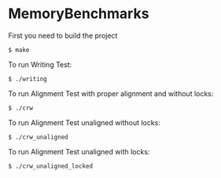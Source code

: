 # MemoryBenchmarks

First you need to build the project
```
$ make
```

To run Writing Test:
```
$ ./writing
```

To run Alignment Test with proper alignment and without locks:
```
$ ./crw
```

To run Alignment Test unaligned without locks:
```
$ ./crw_unaligned
```

To run Alignment Test unaligned with locks:
```
$ ./crw_unaligned_locked
```
